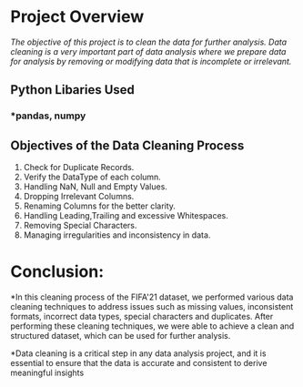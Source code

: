 # Project Overview
*The objective of this project is to clean the data for further analysis. Data cleaning is a very important part of data analysis where we prepare data for analysis by removing or modifying data that is incomplete or irrelevant.*

## Python Libaries Used
### *pandas, numpy

## Objectives of the Data Cleaning Process
1. Check for Duplicate Records.
2. Verify the DataType of each column.
3. Handling NaN, Null and Empty Values.
4. Dropping Irrelevant Columns.
5. Renaming Columns for the better clarity.
6. Handling Leading,Trailing and excessive Whitespaces.
7. Removing Special Characters.
8. Managing irregularities and inconsistency in data.

# Conclusion:

*In this cleaning process of the FIFA'21 dataset, we performed various data cleaning techniques to address issues such as missing values, inconsistent formats, incorrect data types, special characters and duplicates. After performing these cleaning techniques, we were able to achieve a clean and structured dataset, which can be used for further analysis.

*Data cleaning is a critical step in any data analysis project, and it is essential to ensure that the data is accurate and consistent to derive meaningful insights

